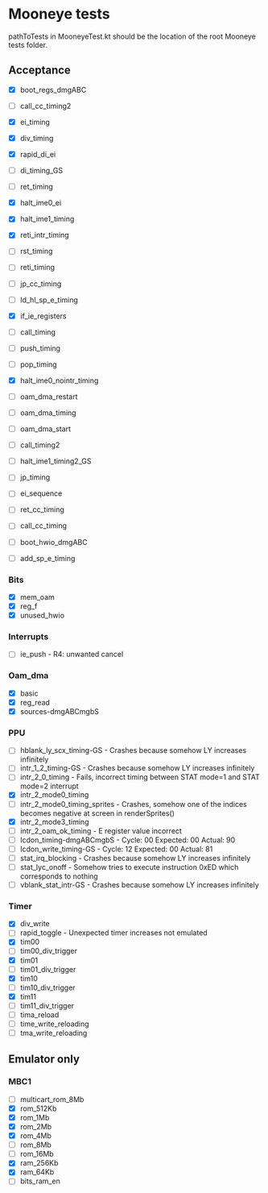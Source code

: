 # Mooneye tests
pathToTests in MooneyeTest.kt should be the location of the root Mooneye tests folder. 

## Acceptance
- [x] boot_regs_dmgABC
- [ ] call_cc_timing2
- [x] ei_timing
- [x] div_timing
- [x] rapid_di_ei
- [ ] di_timing_GS
- [ ] ret_timing
- [x] halt_ime0_ei
- [x] halt_ime1_timing
- [x] reti_intr_timing
- [ ] rst_timing
- [ ] reti_timing
- [ ] jp_cc_timing
- [ ] ld_hl_sp_e_timing
- [x] if_ie_registers
- [ ] call_timing
- [ ] push_timing
- [ ] pop_timing
- [x] halt_ime0_nointr_timing
- [ ] oam_dma_restart
- [ ] oam_dma_timing
- [ ] oam_dma_start
- [ ] call_timing2
- [ ] halt_ime1_timing2_GS
- [ ] jp_timing
- [ ] ei_sequence
- [ ] ret_cc_timing
- [ ] call_cc_timing
- [ ] boot_hwio_dmgABC
- [ ] add_sp_e_timing


### Bits
- [x] mem_oam
- [x] reg_f
- [x] unused_hwio

### Interrupts
- [ ] ie_push - R4: unwanted cancel

### Oam_dma
- [x] basic
- [x] reg_read
- [x] sources-dmgABCmgbS

### PPU
- [ ] hblank_ly_scx_timing-GS - Crashes because somehow LY increases infinitely
- [ ] intr_1_2_timing-GS - Crashes because somehow LY increases infinitely
- [ ] intr_2_0_timing - Fails, incorrect timing between STAT mode=1 and STAT mode=2 interrupt
- [x] intr_2_mode0_timing
- [ ] intr_2_mode0_timing_sprites - Crashes, somehow one of the indices becomes negative at screen in renderSprites()
- [x] intr_2_mode3_timing
- [ ] intr_2_oam_ok_timing - E register value incorrect
- [ ] lcdon_timing-dmgABCmgbS - Cycle: 00 Expected: 00 Actual: 90
- [ ] lcdon_write_timing-GS - Cycle: 12 Expected: 00 Actual: 81
- [ ] stat_irq_blocking - Crashes because somehow LY increases infinitely
- [ ] stat_lyc_onoff - Somehow tries to execute instruction 0xED which corresponds to nothing
- [ ] vblank_stat_intr-GS - Crashes because somehow LY increases infinitely

### Timer
- [x] div_write
- [ ] rapid_toggle - Unexpected timer increases not emulated
- [x] tim00
- [ ] tim00_div_trigger
- [x] tim01
- [ ] tim01_div_trigger
- [x] tim10
- [ ] tim10_div_trigger
- [x] tim11
- [ ] tim11_div_trigger
- [ ] tima_reload
- [ ] time_write_reloading
- [ ] tma_write_reloading

## Emulator only
### MBC1
- [ ] multicart_rom_8Mb
- [x] rom_512Kb
- [x] rom_1Mb
- [x] rom_2Mb
- [x] rom_4Mb
- [ ] rom_8Mb
- [ ] rom_16Mb
- [x] ram_256Kb
- [x] ram_64Kb
- [ ] bits_ram_en
